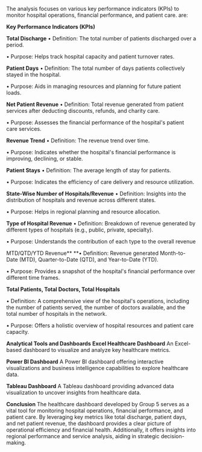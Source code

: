 The analysis focuses on various key performance indicators (KPIs) to monitor hospital operations, financial performance, and patient care. are:

**Key Performance Indicators (KPIs)**

**Total Discharge**
•	Definition: The total number of patients discharged over a period.

•	Purpose: Helps track hospital capacity and patient turnover rates.

**Patient Days**
•	Definition: The total number of days patients collectively stayed in the hospital.

•	Purpose: Aids in managing resources and planning for future patient loads.

**Net Patient Revenue**
•	Definition: Total revenue generated from patient services after deducting discounts, refunds, and charity care.

•	Purpose: Assesses the financial performance of the hospital's patient care services.

**Revenue Trend**
•	Definition: The revenue trend over time.

•	Purpose: Indicates whether the hospital's financial performance is improving, declining, or stable.

**Patient Stays**
•	Definition: The average length of stay for patients.

•	Purpose: Indicates the efficiency of care delivery and resource utilization.

**State-Wise Number of Hospitals/Revenue**
•	Definition: Insights into the distribution of hospitals and revenue across different states.

•	Purpose: Helps in regional planning and resource allocation.

**Type of Hospital Revenue**
•	Definition: Breakdown of revenue generated by different types of hospitals (e.g., public, private, specialty).

•	Purpose: Understands the contribution of each type to the overall revenue

MTD/QTD/YTD Revenue**
**•	Definition: Revenue generated Month-to-Date (MTD), Quarter-to-Date (QTD), and Year-to-Date (YTD).

•	Purpose: Provides a snapshot of the hospital's financial performance over different time frames.

**Total Patients, Total Doctors, Total Hospitals**

•	Definition: A comprehensive view of the hospital's operations, including the number of patients served, the number of doctors available, and the total number of hospitals in the network.

•	Purpose: Offers a holistic overview of hospital resources and patient care capacity.

**Analytical Tools and Dashboards**
**Excel Healthcare Dashboard**
An Excel-based dashboard to visualize and analyze key healthcare metrics.

**Power BI Dashboard**
A Power BI dashboard offering interactive visualizations and business intelligence capabilities to explore healthcare data.

**Tableau Dashboard**
A Tableau dashboard providing advanced data visualization to uncover insights from healthcare data.

**Conclusion**
The healthcare dashboard developed by Group 5 serves as a vital tool for monitoring hospital operations, financial performance, 
and patient care. By leveraging key metrics like total discharge, patient days, and net patient revenue, the dashboard provides a 
clear picture of operational efficiency and financial health. Additionally, it offers insights into regional performance and service analysis, aiding in strategic decision-making.


